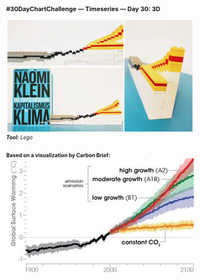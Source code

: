 ### #30DayChartChallenge — Timeseries — Day 30: 3D
![](https://raw.githubusercontent.com/Z3tt/30DayChartChallenge/main/30_3D/30_3D.png)<br>***Tool:*** *Lego*<br><br>

**Based on a visualization by Carbon Brief:**  
![](https://raw.githubusercontent.com/Z3tt/30DayChartChallenge/main/30_3D/original_carbon_brief.jpg)
